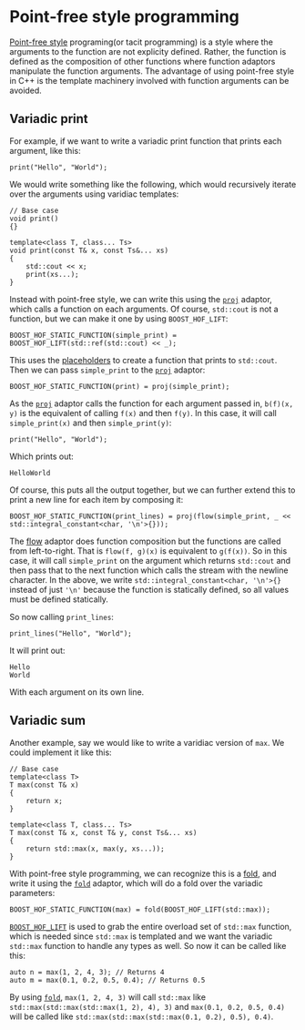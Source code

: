 <!-- Copyright 2018 Paul Fultz II
     Distributed under the Boost Software License, Version 1.0.
     (http://www.boost.org/LICENSE_1_0.txt)
-->

Point-free style programming
============================

[Point-free style](https://en.wikipedia.org/wiki/Tacit_programming) programing(or tacit programming) is a style where the arguments to the function are not explicity defined. Rather, the function is defined as the composition of other functions where function adaptors manipulate the function arguments. The advantage of using point-free style in C++ is the template machinery involved with function arguments can be avoided.

Variadic print
--------------

For example, if we want to write a variadic print function that prints each argument, like this:

    print("Hello", "World");

We would write something like the following, which would recursively iterate over the arguments using varidiac templates:

    // Base case
    void print()
    {}

    template<class T, class... Ts>
    void print(const T& x, const Ts&... xs)
    {
        std::cout << x;
        print(xs...);
    }

Instead with point-free style, we can write this using the [`proj`](/include/boost/hof/by) adaptor, which calls a function on each arguments. Of course, `std::cout` is not a function, but we can make it one by using `BOOST_HOF_LIFT`:

    BOOST_HOF_STATIC_FUNCTION(simple_print) = BOOST_HOF_LIFT(std::ref(std::cout) << _);

This uses the [placeholders](/include/boost/hof/placeholders) to create a function that prints to `std::cout`. Then we can pass `simple_print` to the [`proj`](/include/boost/hof/by) adaptor:

    BOOST_HOF_STATIC_FUNCTION(print) = proj(simple_print);

As the [`proj`](/include/boost/hof/by) adaptor calls the function for each argument passed in, `b(f)(x, y)` is the equivalent of calling `f(x)` and then `f(y)`. In this case, it will call `simple_print(x)` and then `simple_print(y)`:

    print("Hello", "World");

Which prints out:

    HelloWorld

Of course, this puts all the output together, but we can further extend this to print a new line for each item by composing it:

    BOOST_HOF_STATIC_FUNCTION(print_lines) = proj(flow(simple_print, _ << std::integral_constant<char, '\n'>{}));

The [flow](/include/boost/hof/flow) adaptor does function composition but the functions are called from left-to-right. That is `flow(f, g)(x)` is equivalent to `g(f(x))`. So in this case, it will call `simple_print` on the argument which returns `std::cout` and then pass that to the next function which calls the stream with the newline character. In the above, we write `std::integral_constant<char, '\n'>{}` instead of just `'\n'` because the function is statically defined, so all values must be defined statically.

So now calling `print_lines`:

    print_lines("Hello", "World");

It will print out:

    Hello
    World

With each argument on its own line.

Variadic sum
------------

Another example, say we would like to write a varidiac version of `max`. We could implement it like this:

    // Base case
    template<class T>
    T max(const T& x)
    {
        return x;
    }

    template<class T, class... Ts>
    T max(const T& x, const T& y, const Ts&... xs)
    {
        return std::max(x, max(y, xs...));
    }

With point-free style programming, we can recognize this is a [fold](https://en.wikipedia.org/wiki/Fold_%28higher-order_function%29), and write it using the [`fold`](/include/boost/hof/fold) adaptor, which will do a fold over the variadic parameters:

    BOOST_HOF_STATIC_FUNCTION(max) = fold(BOOST_HOF_LIFT(std::max));

[`BOOST_HOF_LIFT`](/include/boost/hof/lift) is used to grab the entire overload set of `std::max` function, which is needed since `std::max` is templated and we want the variadic `std::max` function to handle any types as well. So now it can be called like this:

    auto n = max(1, 2, 4, 3); // Returns 4
    auto m = max(0.1, 0.2, 0.5, 0.4); // Returns 0.5

By using [`fold`](/include/boost/hof/fold), `max(1, 2, 4, 3)` will call `std::max` like `std::max(std::max(std::max(1, 2), 4), 3)` and `max(0.1, 0.2, 0.5, 0.4)` will be called like `std::max(std::max(std::max(0.1, 0.2), 0.5), 0.4)`.

